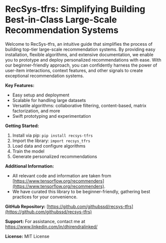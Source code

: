 # RecSys-tfrs: Simplifying Building Best-in-Class Large-Scale Recommendation Systems

Welcome to RecSys-tfrs, an intuitive guide that simplifies the process of building top-tier large-scale recommendation systems. By providing easy installation, flexible algorithms, and extensive documentation, we enable you to prototype and deploy personalized recommendations with ease. With our beginner-friendly approach, you can confidently harness the power of user-item interactions, context features, and other signals to create exceptional recommendation systems.

**Key Features:**
- Easy setup and deployment
- Scalable for handling large datasets
- Versatile algorithms: collaborative filtering, content-based, matrix factorization, and more
- Swift prototyping and experimentation

**Getting Started:**
1. Install via pip: `pip install recsys-tfrs`
2. Import the library: `import recsys_tfrs`
3. Load data and configure algorithms
4. Train the model
5. Generate personalized recommendations

**Additional Information:**
- All relevant code and information are taken from [https://www.tensorflow.org/recommenders](https://www.tensorflow.org/recommenders).
- We have curated this library to be beginner-friendly, gathering best practices for your convenience.

**GitHub Repository:** [https://github.com/githubssd/recsys-tfrs](https://github.com/githubssd/recsys-tfrs)

**Support:** For assistance, contact me at https://www.linkedin.com/in/dhirendralinked/

**License:** MIT License
